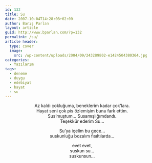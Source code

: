 ```yaml
---
id: 132
title: Su
date: 2007-10-04T14:28:03+02:00
author: Barış Parlan
layout: article
guid: http://www.bparlan.com/?p=132
permalink: /su/
article header:
  type: cover
  image:
    src: /wp-content/uploads/2004/09/243289802-e1424504380364.jpg
categories:
  - Yazılarım
tags:
  - deneme
  - duygu
  - edebiyat
  - hayat
  - su
---
```


<p align="center">
  Az kaldı çokluğuma, beneklerim kadar çok&#8217;lara.<br /> Hayat seni çok pis özlemişim bunu fark ettim.<br /> Sus&#8217;muştum&#8230; Susamışlığımdandı.<br /> Teşekkür ederim Su&#8230;
</p>

<p align="center">
  Su&#8217;ya içelim bu gece&#8230;<br /> suskunluğu bozalım fısıltılarda&#8230;
</p>

<p align="center">
  evet evet,<br /> suskun su&#8230;<br /> suskunsun&#8230;
</p>
